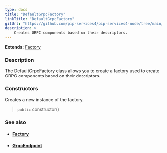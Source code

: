 ```yaml
---
type: docs
title: "DefaultGrpcFactory"
linkTitle: "DefaultGrpcFactory"
gitUrl: "https://github.com/pip-services4/pip-services4-node/tree/main/pip-services4-grpc-node"
description: > 
    Creates GRPC components based on their descriptors.
---
```


**Extends:** [Factory](../../../components/build/factory)


### Description

The DefaultGrpcFactory class allows you to create a factory used to create GRPC components based on their descriptors.

### Constructors

Creates a new instance of the factory.

> `public` constructor()


### See also
- #### [Factory](../../../components/build/factory) 
- #### [GrpcEndpoint](../../services/grpc_endpoint)

